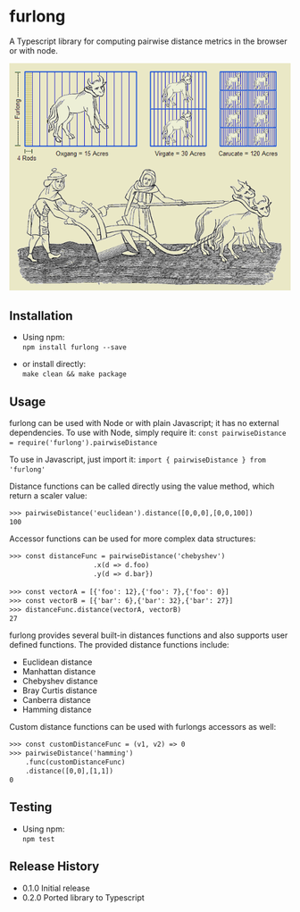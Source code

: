furlong
=========

A Typescript library for computing pairwise distance metrics in the browser or with node.

![](furlong.jpg)

## Installation

* Using npm:  
  `npm install furlong --save`

* or install directly:  
  `make clean && make package`

## Usage

furlong can be used with Node or with plain Javascript; it has no external dependencies. To use with Node, simply require it:
`const pairwiseDistance = require('furlong').pairwiseDistance`

To use in Javascript, just import it:
`import { pairwiseDistance } from 'furlong'`

Distance functions can be called directly using the value method, which return a scaler value:

``` 
>>> pairwiseDistance('euclidean').distance([0,0,0],[0,0,100])
100
```

Accessor functions can be used for more complex data structures:
```
>>> const distanceFunc = pairwiseDistance('chebyshev')
                     .x(d => d.foo)
                     .y(d => d.bar})

>>> const vectorA = [{'foo': 12},{'foo': 7},{'foo': 0}]
>>> const vectorB = [{'bar': 6},{'bar': 32},{'bar': 27}]
>>> distanceFunc.distance(vectorA, vectorB)
27
```

furlong provides several built-in distances functions and also supports user defined functions. The provided distance functions include:

* Euclidean distance
* Manhattan distance
* Chebyshev distance
* Bray Curtis distance
* Canberra distance 
* Hamming distance

Custom distance functions can be used with furlongs accessors as well:

```
>>> const customDistanceFunc = (v1, v2) => 0
>>> pairwiseDistance('hamming')
    .func(customDistanceFunc)
    .distance([0,0],[1,1])
0
```

## Testing

* Using npm:  
  `npm test`

## Release History

* 0.1.0 Initial release
* 0.2.0 Ported library to Typescript

